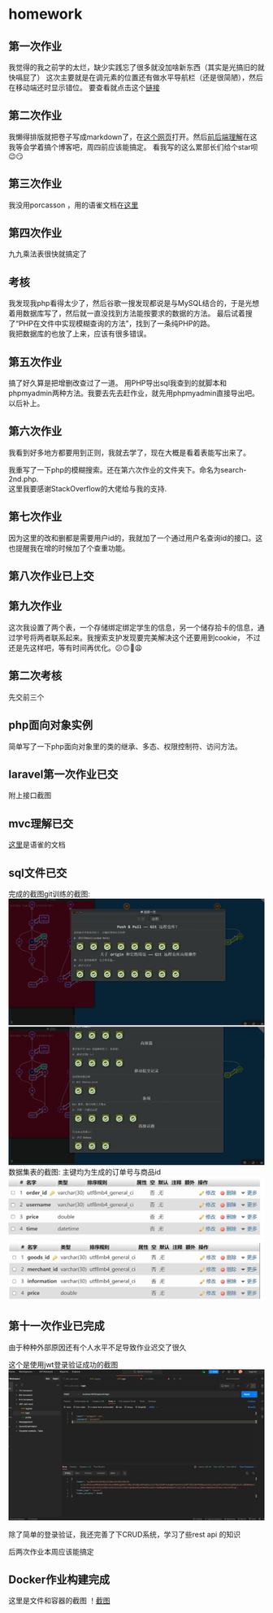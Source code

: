 # homework

## 第一次作业

我觉得的我之前学的太烂，缺少实践忘了很多就没加啥新东西（其实是光搞旧的就快嗝屁了）
这次主要就是在调元素的位置还有做水平导航栏（还是很简陋），然后在移动端还时显示错位。
  要查看就点击这个[链接](https://kierinter.github.io/homework/%E6%88%91%E7%9A%84%E5%AE%B6%E4%B9%A1/index.html)  
## 第二次作业

我懒得排版就把卷子写成markdown了，在[这个网页](https://kierinter.github.io/homework/第二次作业/复试试卷)打开。然后[前后端理解](https://kierinter.github.io/homework/第二次作业/前后端的理解)在这   
我等会学着搞个博客吧，周四前应该能搞定。 
看我写的这么累部长们给个star呗😉😏

## 第三次作业

我没用porcasson ，用的语雀文档在[这里](https://www.yuque.com/docs/share/34fb1cf4-599e-4495-ae48-63c81c5aa6ce)

## 第四次作业

九九乘法表很快就搞定了

## 考核

我发现我php看得太少了，然后谷歌一搜发现都说是与MySQL结合的，于是光想着用数据库写了，然后就一直没找到方法能按要求的数据的方法。
最后试着搜了“PHP在文件中实现模糊查询的方法”，找到了一条纯PHP的路。  
我把数据库的也放了上来，应该有很多错误。

## 第五次作业

搞了好久算是把增删改查过了一道。
用PHP导出sql我查到的就脚本和phpmyadmin两种方法。我要去先去赶作业，就先用phpmyadmin直接导出吧。以后补上。

## 第六次作业

我看到好多地方都要用到正则，我就去学了，现在大概是看着表能写出来了。

我重写了一下php的模糊搜索。还在第六次作业的文件夹下。命名为search-2nd.php.  
这里我要感谢StackOverflow的大佬给与我的支持.


## 第七次作业

因为这里的改和删都是需要用户id的，我就加了一个通过用户名查询id的接口。这也提醒我在增的时候加了个查重功能。
## 第八次作业已上交

## 第九次作业

这次我设置了两个表，一个存储绑定绑定学生的信息，另一个储存拾卡的信息，通过学号将两者联系起来。我搜索支护发现要完美解决这个还要用到cookie，
不过还是先这样吧，等有时间再优化。😕🙃🐶😩

## 第二次考核

先交前三个


## php面向对象实例
简单写了一下php面向对象里的类的继承、多态、权限控制符、访问方法。

## laravel第一次作业已交

附上接口截图

## mvc理解已交

[这里](https://www.yuque.com/haoluo/notes/iscfnx)是语雀的文档

## sql文件已交

完成的截图git训练的截图:
![图一](第十次作业/Screenshot%20(1).png)
![图二](第十次作业/Screenshot2png.png)
数据集表的截图:
主键均为生成的订单号与商品id
![订单](第十次作业/order.png)
![商家](第十次作业/merchant.png)

## 第十一次作业已完成

由于种种外部原因还有个人水平不足导致作业迟交了很久

这个是使用jwt登录验证成功的截图
![截图](第十一次作业/%E5%B1%8F%E5%B9%95%E6%88%AA%E5%9B%BE%202022-05-10%20183915.png)

除了简单的登录验证，我还完善了下CRUD系统，学习了些rest api 的知识


后两次作业本周应该能搞定

## Docker作业构建完成

这里是文件和容器的截图
！[截图](Docker作业/%E5%B1%8F%E5%B9%95%E6%88%AA%E5%9B%BE%202022-05-15%20233052.png)